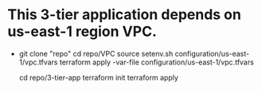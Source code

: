 # This 3-tier application depends on us-east-1 region VPC. 

* git clone "repo" 
  cd repo/VPC
  source setenv.sh configuration/us-east-1/vpc.tfvars
  terraform apply -var-file configuration/us-east-1/vpc.tfvars


  cd repo/3-tier-app
  terraform init 
  terraform apply
